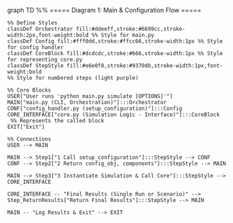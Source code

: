 graph TD
    %% ===== Diagram 1: Main & Configuration Flow =====

    %% Define Styles
    classDef Orchestrator fill:#ddeeff,stroke:#6699cc,stroke-width:2px,font-weight:bold %% Style for main.py
    classDef Config fill:#fff0dd,stroke:#ffcc66,stroke-width:1px %% Style for config handler
    classDef CoreBlock fill:#dcdcdc,stroke:#666,stroke-width:1px %% Style for representing core.py
    classDef StepStyle fill:#e6e0f8,stroke:#9370db,stroke-width:1px,font-weight:bold 
    %% Style for numbered steps (light purple)

    %% Core Blocks
    USER["User runs 'python main.py simulate [OPTIONS]'"]
    MAIN["main.py (CLI, Orchestration)"]:::Orchestrator
    CONF["config_handler.py (setup_configuration)"]:::Config
    CORE_INTERFACE["core.py (Simulation Logic - Interface)"]:::CoreBlock
     %% Represents the called block
    EXIT["Exit"]

    %% Connections
    USER --> MAIN

    MAIN --> Step1["1 Call setup_configuration"]:::StepStyle --> CONF
    CONF --> Step2["2 Return config_obj, components"]:::StepStyle --> MAIN

    MAIN --> Step3["3 Instantiate Simulation & Call Core"]:::StepStyle --> CORE_INTERFACE

    CORE_INTERFACE -- "Final Results (Single Run or Scenario)" --> Step_ReturnResults["Return Final Results"]:::StepStyle --> MAIN

    MAIN -- "Log Results & Exit" --> EXIT